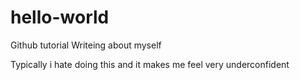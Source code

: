 # hello-world
Github tutorial
Writeing about myself

Typically i hate doing this and it makes me feel very underconfident
